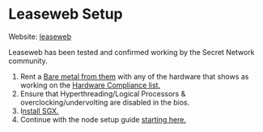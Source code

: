 # Leaseweb Setup

Website: [leaseweb](https://www.leaseweb.com/dedicated-servers/build-your-own)

Leaseweb has been tested and confirmed working by the Secret Network community.

1. Rent a [Bare metal from them](https://www.leaseweb.com/dedicated-servers/build-your-own) with any of the hardware that shows as working on the [Hardware Compliance list.](../hardware-compliance.md)
2. Ensure that Hyperthreading/Logical Processors & overclocking/undervolting are disabled in the bios.
3. I[nstall SGX.](../node-setup/install-sgx.md)
4. Continue with the node setup guide [starting here.](../node-setup/)
